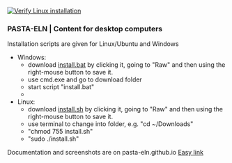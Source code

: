 [![Verify Linux installation](https://github.com/PASTA-ELN/desktop/actions/workflows/install_sh.yml/badge.svg)](https://github.com/PASTA-ELN/desktop/actions/workflows/install_sh.yml)

### PASTA-ELN | Content for desktop computers
Installation scripts are given for Linux/Ubuntu and Windows

- Windows:
  - download [install.bat](https://raw.githubusercontent.com/PASTA-ELN/desktop/main/install.bat) by clicking it, going to "Raw" and then using the right-mouse button to save it.
  - use cmd.exe and go to download folder
  - start script "install.bat"
  -
- Linux:
  - download [install.sh](https://raw.githubusercontent.com/PASTA-ELN/desktop/main/install.sh) by clicking it, going to "Raw"  and then using the right-mouse button to save it.
  - use terminal to change into folder, e.g. "cd ~/Downloads"
  - "chmod 755 install.sh"
  - "sudo ./install.sh"

Documentation and screenshots are on pasta-eln.github.io [Easy link](https://pasta-eln.github.io/)
